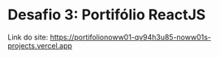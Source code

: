 # Desafio 3: Portifólio ReactJS

Link do site: https://portifolionoww01-qv94h3u85-noww01s-projects.vercel.app
